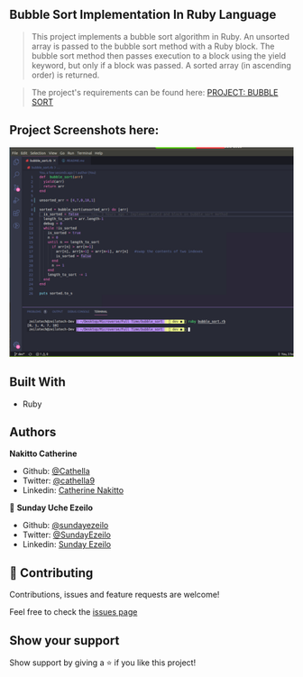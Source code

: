 ## Bubble Sort Implementation In Ruby Language

> This project implements a bubble sort algorithm in Ruby. An unsorted array is passed to the bubble sort method with a Ruby block. The bubble sort method then passes execution to a block using the yield keyword, but only if a block was passed. A sorted array (in ascending order) is returned.

> The project's requirements can be found here: [PROJECT: BUBBLE SORT](https://www.theodinproject.com/courses/ruby-programming/lessons/bubble-sort)

## Project Screenshots here:

![screenshot](screenshot.png)

## Built With

- Ruby

## Authors

**Nakitto Catherine**

- Github: [@Cathella](https://github.com/Cathella)
- Twitter: [@cathella9](https://twitter.com/cathella9)
- Linkedin: [Catherine Nakitto](https://www.linkedin.com/in/catherine-nakitto-51ba2a40/)

👤 **Sunday Uche Ezeilo**

- Github: [@sundayezeilo](https://github.com/ezeilo-su)
- Twitter: [@SundayEzeilo](https://twitter.com/SundayEzeilo)
- Linkedin: [Sunday Ezeilo](https://www.linkedin.com/in/sunday-ezeilo-a6a67664/)

## 🤝 Contributing

Contributions, issues and feature requests are welcome!

Feel free to check the [issues page](https://github.com/ezeilo-su/bubble_sort/issues)

## Show your support

Show support by giving a ⭐️ if you like this project!
